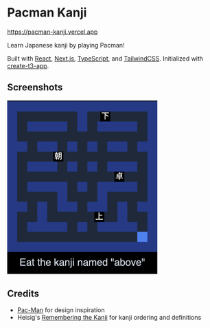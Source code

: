 # Pacman Kanji

https://pacman-kanji.vercel.app

Learn Japanese kanji by playing Pacman!

Built with [React](https://react.dev), [Next.js](https://nextjs.org), [TypeScript](https://typescriptlang.org), and [TailwindCSS](https://tailwindcss.com). Initialized with [create-t3-app](https://create.t3.gg).

## Screenshots

<img width="350" src="./screenshot.png" alt="">

## Credits

- [Pac-Man](https://en.wikipedia.org/wiki/Pac-Man) for design inspiration
- Heisig's [Remembering the Kanji](https://en.wikipedia.org/wiki/Remembering_the_Kanji_and_Remembering_the_Hanzi) for kanji ordering and definitions
